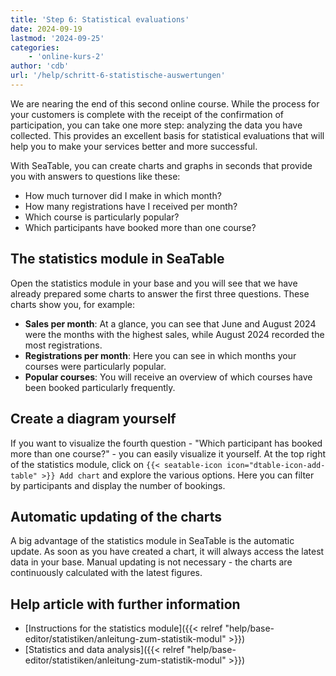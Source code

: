 ```yaml
---
title: 'Step 6: Statistical evaluations'
date: 2024-09-19
lastmod: '2024-09-25'
categories:
    - 'online-kurs-2'
author: 'cdb'
url: '/help/schritt-6-statistische-auswertungen'
---
```


We are nearing the end of this second online course. While the process for your customers is complete with the receipt of the confirmation of participation, you can take one more step: analyzing the data you have collected. This provides an excellent basis for statistical evaluations that will help you to make your services better and more successful.

With SeaTable, you can create charts and graphs in seconds that provide you with answers to questions like these:

- How much turnover did I make in which month?
- How many registrations have I received per month?
- Which course is particularly popular?
- Which participants have booked more than one course?

## The statistics module in SeaTable

Open the statistics module in your base and you will see that we have already prepared some charts to answer the first three questions. These charts show you, for example:

- **Sales per month**: At a glance, you can see that June and August 2024 were the months with the highest sales, while August 2024 recorded the most registrations.
- **Registrations per month**: Here you can see in which months your courses were particularly popular.
- **Popular courses**: You will receive an overview of which courses have been booked particularly frequently.

## Create a diagram yourself

If you want to visualize the fourth question - "Which participant has booked more than one course?" - you can easily visualize it yourself. At the top right of the statistics module, click on `{{< seatable-icon icon="dtable-icon-add-table" >}} Add chart` and explore the various options. Here you can filter by participants and display the number of bookings.

## Automatic updating of the charts

A big advantage of the statistics module in SeaTable is the automatic update. As soon as you have created a chart, it will always access the latest data in your base. Manual updating is not necessary - the charts are continuously calculated with the latest figures.

## Help article with further information

- [Instructions for the statistics module]({{< relref "help/base-editor/statistiken/anleitung-zum-statistik-modul" >}})
- [Statistics and data analysis]({{< relref "help/base-editor/statistiken/anleitung-zum-statistik-modul" >}})
